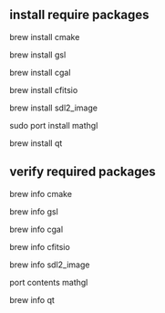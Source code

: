 ## install require packages
brew install cmake

brew install gsl

brew install cgal

brew install cfitsio

brew install sdl2_image

sudo port install mathgl

brew install qt

## verify required packages
brew info cmake

brew info gsl

brew info cgal

brew info cfitsio

brew info sdl2_image

port contents mathgl

brew info qt
